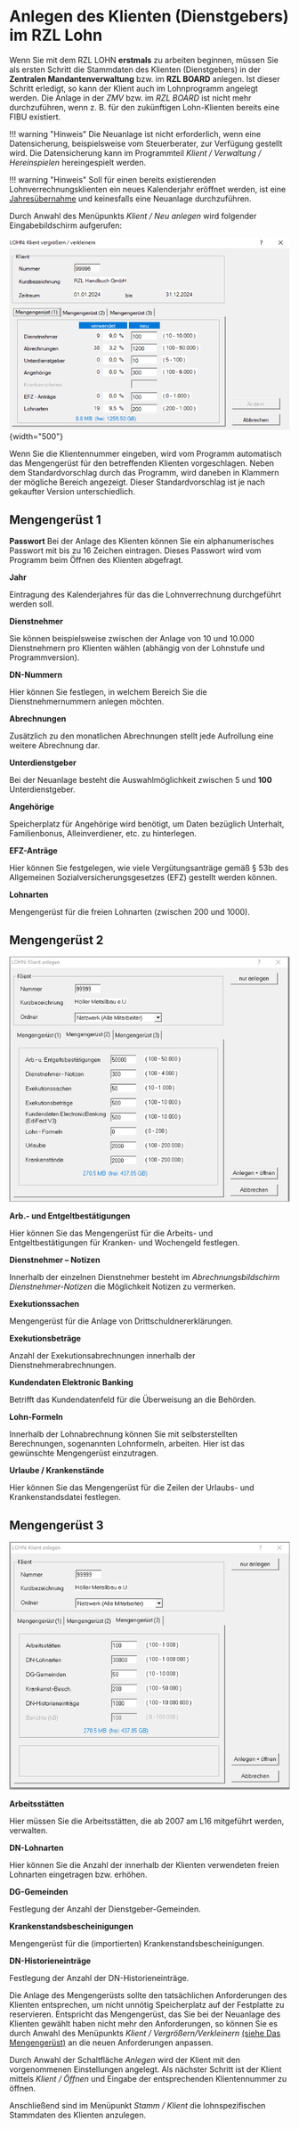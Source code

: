 # Anlegen des Klienten (Dienstgebers) im RZL Lohn

Wenn Sie mit dem RZL LOHN **erstmals** zu arbeiten beginnen, müssen Sie als ersten Schritt die Stammdaten des Klienten (Dienstgebers) in der **Zentralen Mandantenverwaltung** bzw. im **RZL BOARD** anlegen. Ist dieser Schritt erledigt, so kann der Klient auch im Lohnprogramm angelegt werden. Die Anlage in der *ZMV* bzw. im *RZL BOARD* ist nicht mehr durchzuführen, wenn z. B. für den zukünftigen Lohn-Klienten bereits eine FIBU existiert.

!!! warning "Hinweis"
    Die Neuanlage ist nicht erforderlich, wenn eine Datensicherung, beispielsweise vom Steuerberater, zur Verfügung gestellt wird. Die Datensicherung kann im Programmteil *Klient / Verwaltung / Hereinspielen* hereingespielt werden.

!!! warning "Hinweis"
    Soll für einen bereits existierenden Lohnverrechnungsklienten ein neues Kalenderjahr eröffnet werden, ist eine [Jahresübernahme](/LOHN/Jahresübernahme/Jahresübernahme%20innerhalb%20eines%20Klienten/) und keinesfalls eine Neuanlage durchzuführen.

Durch Anwahl des Menüpunkts *Klient / Neu anlegen* wird folgender Eingabebildschirm aufgerufen:

![Image](<img/image3.png>){width="500"}

Wenn Sie die Klientennummer eingeben, wird vom Programm automatisch das Mengengerüst für den betreffenden Klienten vorgeschlagen. Neben dem Standardvorschlag durch das Programm, wird daneben in Klammern der mögliche Bereich angezeigt. Dieser Standardvorschlag ist je nach gekaufter Version unterschiedlich.

## Mengengerüst 1

**Passwort** 
Bei der Anlage des Klienten können Sie ein alphanumerisches Passwort mit bis zu 16 Zeichen eintragen. Dieses Passwort wird vom Programm beim Öffnen des Klienten abgefragt.

**Jahr**

Eintragung des Kalenderjahres für das die Lohnverrechnung durchgeführt werden soll.

**Dienstnehmer**

Sie können beispielsweise zwischen der Anlage von 10 und 10.000 Dienstnehmern pro Klienten wählen (abhängig von der Lohnstufe und Programmversion).

**DN-Nummern**

Hier können Sie festlegen, in welchem Bereich Sie die Dienstnehmernummern anlegen möchten.

**Abrechnungen**

Zusätzlich zu den monatlichen Abrechnungen stellt jede Aufrollung eine weitere Abrechnung dar.

**Unterdienstgeber**

Bei der Neuanlage besteht die Auswahlmöglichkeit zwischen 5 und **100** Unterdienstgeber.

**Angehörige**

Speicherplatz für Angehörige wird benötigt, um Daten bezüglich Unterhalt, Familienbonus, Alleinverdiener, etc. zu hinterlegen.

**EFZ-Anträge** 

Hier können Sie festgelegen, wie viele Vergütungsanträge gemäß § 53b des Allgemeinen Sozialversicherungsgesetzes (EFZ) gestellt werden können.

**Lohnarten** 

Mengengerüst für die freien Lohnarten (zwischen 200 und 1000).


## Mengengerüst 2

![Image](<img/image4.png>)

**Arb.- und Entgeltbestätigungen** 

Hier können Sie das Mengengerüst für die Arbeits- und Entgeltbestätigungen für Kranken- und Wochengeld festlegen.

**Dienstnehmer – Notizen** 

Innerhalb der einzelnen Dienstnehmer besteht im *Abrechnungsbildschirm Dienstnehmer-Notizen* die Möglichkeit Notizen zu vermerken.

**Exekutionssachen**

Mengengerüst für die Anlage von Drittschuldnererklärungen.

**Exekutionsbeträge**

Anzahl der Exekutionsabrechnungen innerhalb der Dienstnehmerabrechnungen.

**Kundendaten Elektronic Banking**

Betrifft das Kundendatenfeld für die Überweisung an die Behörden.

**Lohn-Formeln**

Innerhalb der Lohnabrechnung können Sie mit selbsterstellten Berechnungen, sogenannten Lohnformeln, arbeiten. Hier ist das gewünschte Mengengerüst einzutragen.

**Urlaube / Krankenstände**

Hier können Sie das Mengengerüst für die Zeilen der Urlaubs- und Krankenstandsdatei festlegen.


## Mengengerüst 3

![Image](<img/image5.png>)

**Arbeitsstätten**

Hier müssen Sie die Arbeitsstätten, die ab 2007 am L16 mitgeführt werden, verwalten.

**DN-Lohnarten**

Hier können Sie die Anzahl der innerhalb der Klienten verwendeten freien Lohnarten eingetragen bzw. erhöhen.

**DG-Gemeinden**

Festlegung der Anzahl der Dienstgeber-Gemeinden.

**Krankenstandsbescheinigungen**

Mengengerüst für die (importierten) Krankenstandsbescheinigungen.

**DN-Historieneinträge**

Festlegung der Anzahl der DN-Historieneinträge.

Die Anlage des Mengengerüsts sollte den tatsächlichen Anforderungen des Klienten entsprechen, um nicht unnötig Speicherplatz auf der Festplatte zu reservieren. Entspricht das Mengengerüst, das Sie bei der Neuanlage des Klienten gewählt haben nicht mehr den Anforderungen, so können Sie es durch Anwahl des Menüpunkts *Klient / Vergrößern/Verkleinern* [(siehe Das Mengengerüst)](/LOHN/Verwaltung/Das%20Mengengerüst/) an die neuen Anforderungen anpassen.

Durch Anwahl der Schaltfläche *Anlegen* wird der Klient mit den vorgenommenen Einstellungen angelegt. Als nächster Schritt ist der Klient mittels *Klient / Öffnen* und Eingabe der entsprechenden Klientennummer zu öffnen.

Anschließend sind im Menüpunkt *Stamm / Klient* die lohnspezifischen Stammdaten des Klienten anzulegen.
